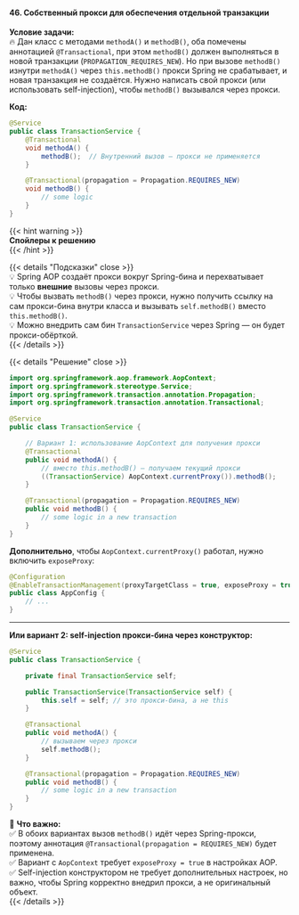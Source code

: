 #### 46. Собственный прокси для обеспечения отдельной транзакции

**Условие задачи:**  
🔥 Дан класс с методами `methodA()` и `methodB()`, оба помечены аннотацией `@Transactional`, при этом `methodB()` должен выполняться в новой транзакции (`PROPAGATION_REQUIRES_NEW`). Но при вызове `methodB()` изнутри `methodA()` через `this.methodB()` прокси Spring не срабатывает, и новая транзакция не создаётся. Нужно написать свой прокси (или использовать self-injection), чтобы `methodB()` вызывался через прокси.

**Код:**

```java
@Service
public class TransactionService {
    @Transactional
    void methodA() {
        methodB();  // Внутренний вызов – прокси не применяется
    }

    @Transactional(propagation = Propagation.REQUIRES_NEW)
    void methodB() {
        // some logic
    }
}
````

{{< hint warning >}}  
**Спойлеры к решению**  
{{< /hint >}}

{{< details "Подсказки" close >}}  
💡 Spring AOP создаёт прокси вокруг Spring-бина и перехватывает только **внешние** вызовы через прокси.  
💡 Чтобы вызвать `methodB()` через прокси, нужно получить ссылку на сам прокси-бина внутри класса и вызывать `self.methodB()` вместо `this.methodB()`.  
💡 Можно внедрить сам бин `TransactionService` через Spring — он будет прокси-обёрткой.  
{{< /details >}}

{{< details "Решение" close >}}

```java
import org.springframework.aop.framework.AopContext;
import org.springframework.stereotype.Service;
import org.springframework.transaction.annotation.Propagation;
import org.springframework.transaction.annotation.Transactional;

@Service
public class TransactionService {

    // Вариант 1: использование AopContext для получения прокси
    @Transactional
    public void methodA() {
        // вместо this.methodB() – получаем текущий прокси
        ((TransactionService) AopContext.currentProxy()).methodB();
    }

    @Transactional(propagation = Propagation.REQUIRES_NEW)
    public void methodB() {
        // some logic in a new transaction
    }
}
```

**Дополнительно**, чтобы `AopContext.currentProxy()` работал, нужно включить `exposeProxy`:

```java
@Configuration
@EnableTransactionManagement(proxyTargetClass = true, exposeProxy = true)
public class AppConfig {
    // ...
}
```

---

**Или вариант 2: self-injection прокси-бина через конструктор:**

```java
@Service
public class TransactionService {

    private final TransactionService self;

    public TransactionService(TransactionService self) {
        this.self = self; // это прокси-бина, а не this
    }

    @Transactional
    public void methodA() {
        // вызываем через прокси
        self.methodB();
    }

    @Transactional(propagation = Propagation.REQUIRES_NEW)
    public void methodB() {
        // some logic in a new transaction
    }
}
```

📌 **Что важно:**  
✅ В обоих вариантах вызов `methodB()` идёт через Spring-прокси, поэтому аннотация `@Transactional(propagation = REQUIRES_NEW)` будет применена.  
✅ Вариант с `AopContext` требует `exposeProxy = true` в настройках AOP.  
✅ Self-injection конструктором не требует дополнительных настроек, но важно, чтобы Spring корректно внедрил прокси, а не оригинальный объект.  
{{< /details >}}